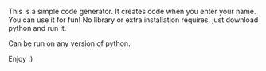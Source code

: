 This is a simple code generator. It creates code when you enter your name. You can use it for fun!
No library or extra installation requires, just download python and run it.

Can be run on any version of python.

Enjoy :)

